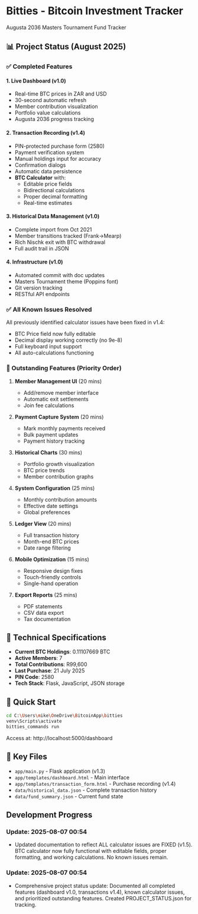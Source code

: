 # Bitties - Bitcoin Investment Tracker

Augusta 2036 Masters Tournament Fund Tracker

## 📊 Project Status (August 2025)

### ✅ Completed Features

#### 1. **Live Dashboard** (v1.0)
- Real-time BTC prices in ZAR and USD
- 30-second automatic refresh
- Member contribution visualization  
- Portfolio value calculations
- Augusta 2036 progress tracking

#### 2. **Transaction Recording** (v1.4)
- PIN-protected purchase form (2580)
- Payment verification system
- Manual holdings input for accuracy
- Confirmation dialogs
- Automatic data persistence
- **BTC Calculator** with:
  - Editable price fields
  - Bidirectional calculations
  - Proper decimal formatting
  - Real-time estimates

#### 3. **Historical Data Management** (v1.0)
- Complete import from Oct 2021
- Member transitions tracked (Frank→Mearp)
- Rich Nischk exit with BTC withdrawal
- Full audit trail in JSON

#### 4. **Infrastructure** (v1.0)
- Automated commit with doc updates
- Masters Tournament theme (Poppins font)
- Git version tracking
- RESTful API endpoints

### ✅ All Known Issues Resolved

All previously identified calculator issues have been fixed in v1.4:
- BTC Price field now fully editable
- Decimal display working correctly (no 9e-8)
- Full keyboard input support
- All auto-calculations functioning

### 🚧 Outstanding Features (Priority Order)

1. **Member Management UI** (20 mins)
   - Add/remove member interface
   - Automatic exit settlements
   - Join fee calculations

2. **Payment Capture System** (20 mins)
   - Mark monthly payments received
   - Bulk payment updates
   - Payment history tracking

3. **Historical Charts** (30 mins)
   - Portfolio growth visualization
   - BTC price trends
   - Member contribution graphs

4. **System Configuration** (25 mins)
   - Monthly contribution amounts
   - Effective date settings
   - Global preferences

5. **Ledger View** (20 mins)
   - Full transaction history
   - Month-end BTC prices
   - Date range filtering

6. **Mobile Optimization** (15 mins)
   - Responsive design fixes
   - Touch-friendly controls
   - Single-hand operation

7. **Export Reports** (25 mins)
   - PDF statements
   - CSV data export
   - Tax documentation

## 🎯 Technical Specifications

- **Current BTC Holdings**: 0.11107669 BTC
- **Active Members**: 7
- **Total Contributions**: R99,600
- **Last Purchase**: 21 July 2025
- **PIN Code**: 2580
- **Tech Stack**: Flask, JavaScript, JSON storage

## 🚀 Quick Start

```bash
cd C:\Users\mike\OneDrive\BitcoinApp\bitties
venv\Scripts\activate
bitties_commands run
```

Access at: http://localhost:5000/dashboard

## 📁 Key Files

- `app/main.py` - Flask application (v1.3)
- `app/templates/dashboard.html` - Main interface
- `app/templates/transaction_form.html` - Purchase recording (v1.4)
- `data/historical_data.json` - Complete transaction history
- `data/fund_summary.json` - Current fund state
## Development Progress


### Update: 2025-08-07 00:54
- Updated documentation to reflect ALL calculator issues are FIXED (v1.5). BTC calculator now fully functional with editable fields, proper formatting, and working calculations. No known issues remain.


### Update: 2025-08-07 00:54
- Comprehensive project status update: Documented all completed features (dashboard v1.0, transactions v1.4), known calculator issues, and prioritized outstanding features. Created PROJECT_STATUS.json for tracking.
